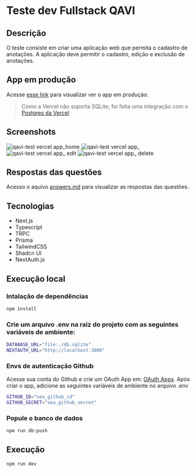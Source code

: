 # Teste dev Fullstack QAVI

## Descrição

O teste consiste em criar uma aplicação web que permita o cadastro de anotações.
A aplicação deve permitir o cadastro, edição e exclusão de anotações.

## App em produção
Acesse [esse link](https://qavi-test.vercel.app/) para visualizar ver o app em produção.
> Como a Vercel não suporta SQLite, foi feita uma integração com o [Postgres da Vercel](https://vercel.com/docs/storage/vercel-postgres)

## Screenshots
![qavi-test vercel app_home](https://github.com/frankllin15/qavi-test-/assets/65142775/87b2dc2f-da1d-4d08-8730-eb3ff09a316d)
![qavi-test vercel app_](https://github.com/frankllin15/qavi-test-/assets/65142775/44a8357e-9f76-48d9-8502-b0a33b0ce78a)
![qavi-test vercel app_ edit](https://github.com/frankllin15/qavi-test-/assets/65142775/dcc625a5-3acd-48e2-8e49-b04eb6856123)
![qavi-test vercel app_ delete](https://github.com/frankllin15/qavi-test-/assets/65142775/6f41e6bc-e52d-44f1-822b-1c2e0a785664)

## Respostas das questões
Acesso o aquivo [answers.md](answers.md) para visualizar as respostas das questões.

## Tecnologias
- Next.js
- Typescript
- TRPC
- Prisma
- TailwindCSS
- Shadcn UI
- NextAuth.js

## Execução local

### Intalação de dependências

```bash
npm install
```

### Crie um arquivo .env na raiz do projeto com as seguintes variáveis de ambiente:

```bash
DATABASE_URL="file:./db.sqlite"
NEXTAUTH_URL="http://localhost:3000"
```

### Envs de autenticação Github

Acesse sua conta do Github e crie um OAuth App em: [OAuth Apps](https://github.com/settings/developers). Após criar o app, adicione as seguintes variáveis de ambiente no arquivo .env

```bash
GITHUB_ID="seu_github_id"
GITHUB_SECRET="seu_github_secret"
```

### Popule o banco de dados

```bash
npm run db:push
```

## Execução

```bash
npm run dev
```
